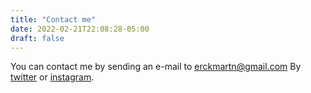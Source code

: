 ```yaml
---
title: "Contact me"
date: 2022-02-21T22:08:28-05:00
draft: false
---
```


You can contact me by sending an e-mail to [erckmartn@gmail.com](mailto:erckmartn@gmail.com)
By [twitter](https://twitter.com/erckmartn) or [instagram](https://instagram.com/erckmartn).